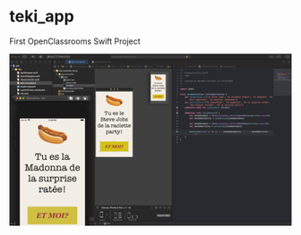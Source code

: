 # teki_app
First OpenClassrooms Swift Project

<img src="./res/Screenshot%202020-10-13%20at%2017.46.29.png?raw=true" width="700" />
